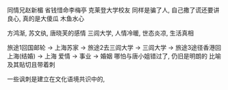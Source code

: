 



同情兄赵新楣
省钱惜命李梅亭
克莱登大学校友
同样是骗了人, 自己撒了谎还要讲良心, 真的是大傻瓜
木鱼水心

方鸿渐, 苏文纨, 唐晓芙的感情
三闾大学, 人情冷暖, 世态炎凉, 生活真相

旅途1回国邮轮 -> 上海苏家 -> 旅途2去三闾大学 -> 三闾大学 -> 旅途3途径香港回上海(结婚) -> 上海
爱情 -> 事业 -> 婚姻
哪怕与唐小姐错过了, 仍旧是明朗的
比喻及其贴切且带着刺

一些讽刺是建立在文化语境共识中的, 